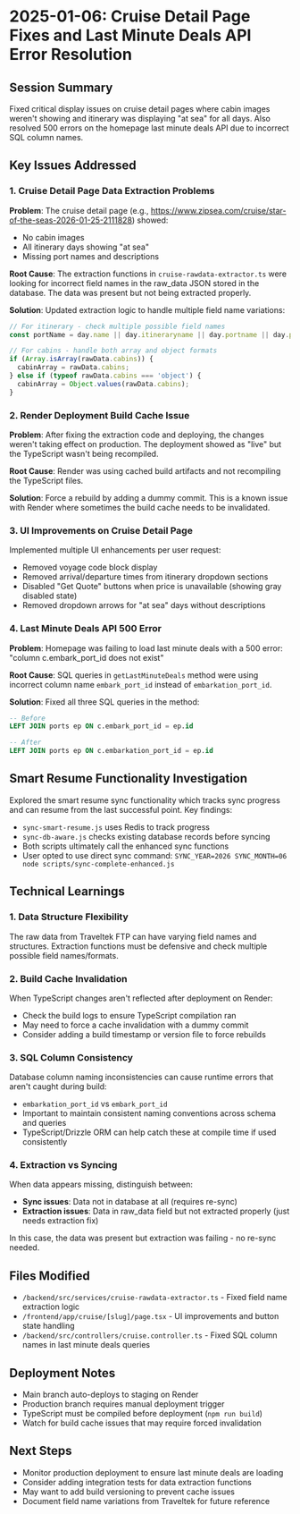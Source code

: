 # 2025-01-06: Cruise Detail Page Fixes and Last Minute Deals API Error Resolution

## Session Summary
Fixed critical display issues on cruise detail pages where cabin images weren't showing and itinerary was displaying "at sea" for all days. Also resolved 500 errors on the homepage last minute deals API due to incorrect SQL column names.

## Key Issues Addressed

### 1. Cruise Detail Page Data Extraction Problems
**Problem**: The cruise detail page (e.g., https://www.zipsea.com/cruise/star-of-the-seas-2026-01-25-2111828) showed:
- No cabin images
- All itinerary days showing "at sea" 
- Missing port names and descriptions

**Root Cause**: The extraction functions in `cruise-rawdata-extractor.ts` were looking for incorrect field names in the raw_data JSON stored in the database. The data was present but not being extracted properly.

**Solution**: Updated extraction logic to handle multiple field name variations:
```typescript
// For itinerary - check multiple possible field names
const portName = day.name || day.itineraryname || day.portname || day.port?.name || 'At Sea';

// For cabins - handle both array and object formats
if (Array.isArray(rawData.cabins)) {
  cabinArray = rawData.cabins;
} else if (typeof rawData.cabins === 'object') {
  cabinArray = Object.values(rawData.cabins);
}
```

### 2. Render Deployment Build Cache Issue
**Problem**: After fixing the extraction code and deploying, the changes weren't taking effect on production. The deployment showed as "live" but the TypeScript wasn't being recompiled.

**Root Cause**: Render was using cached build artifacts and not recompiling the TypeScript files.

**Solution**: Force a rebuild by adding a dummy commit. This is a known issue with Render where sometimes the build cache needs to be invalidated.

### 3. UI Improvements on Cruise Detail Page
Implemented multiple UI enhancements per user request:
- Removed voyage code block display
- Removed arrival/departure times from itinerary dropdown sections
- Disabled "Get Quote" buttons when price is unavailable (showing gray disabled state)
- Removed dropdown arrows for "at sea" days without descriptions

### 4. Last Minute Deals API 500 Error
**Problem**: Homepage was failing to load last minute deals with a 500 error: "column c.embark_port_id does not exist"

**Root Cause**: SQL queries in `getLastMinuteDeals` method were using incorrect column name `embark_port_id` instead of `embarkation_port_id`.

**Solution**: Fixed all three SQL queries in the method:
```sql
-- Before
LEFT JOIN ports ep ON c.embark_port_id = ep.id

-- After  
LEFT JOIN ports ep ON c.embarkation_port_id = ep.id
```

## Smart Resume Functionality Investigation
Explored the smart resume sync functionality which tracks sync progress and can resume from the last successful point. Key findings:
- `sync-smart-resume.js` uses Redis to track progress
- `sync-db-aware.js` checks existing database records before syncing
- Both scripts ultimately call the enhanced sync functions
- User opted to use direct sync command: `SYNC_YEAR=2026 SYNC_MONTH=06 node scripts/sync-complete-enhanced.js`

## Technical Learnings

### 1. Data Structure Flexibility
The raw data from Traveltek FTP can have varying field names and structures. Extraction functions must be defensive and check multiple possible field names/formats.

### 2. Build Cache Invalidation
When TypeScript changes aren't reflected after deployment on Render:
- Check the build logs to ensure TypeScript compilation ran
- May need to force a cache invalidation with a dummy commit
- Consider adding a build timestamp or version file to force rebuilds

### 3. SQL Column Consistency
Database column naming inconsistencies can cause runtime errors that aren't caught during build:
- `embarkation_port_id` vs `embark_port_id` 
- Important to maintain consistent naming conventions across schema and queries
- TypeScript/Drizzle ORM can help catch these at compile time if used consistently

### 4. Extraction vs Syncing
When data appears missing, distinguish between:
- **Sync issues**: Data not in database at all (requires re-sync)
- **Extraction issues**: Data in raw_data field but not extracted properly (just needs extraction fix)

In this case, the data was present but extraction was failing - no re-sync needed.

## Files Modified
- `/backend/src/services/cruise-rawdata-extractor.ts` - Fixed field name extraction logic
- `/frontend/app/cruise/[slug]/page.tsx` - UI improvements and button state handling
- `/backend/src/controllers/cruise.controller.ts` - Fixed SQL column names in last minute deals queries

## Deployment Notes
- Main branch auto-deploys to staging on Render
- Production branch requires manual deployment trigger
- TypeScript must be compiled before deployment (`npm run build`)
- Watch for build cache issues that may require forced invalidation

## Next Steps
- Monitor production deployment to ensure last minute deals are loading
- Consider adding integration tests for data extraction functions
- May want to add build versioning to prevent cache issues
- Document field name variations from Traveltek for future reference